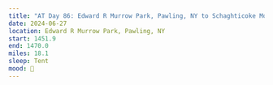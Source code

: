 ```yaml
---
title: "AT Day 86: Edward R Murrow Park, Pawling, NY to Schaghticoke Mountain Campsite"
date: 2024-06-27
location: Edward R Murrow Park, Pawling, NY
start: 1451.9
end: 1470.0
miles: 18.1
sleep: Tent
mood: 🙂
---
```

